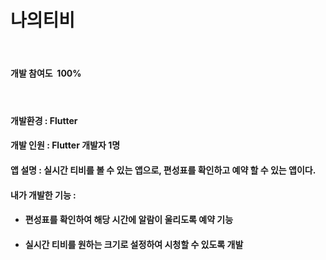 
<h1 id="file-name-id-wide" class="Heading__StyledHeading-sc-1c1dgg0-0 diwsLq" tabindex="-1">나의티비</h1>
<p>&nbsp;</p>
<h4>개발 참여도&nbsp; 100%</h4>
<h4>&nbsp;</h4>
<h4>개발환경 : Flutter</h4>
<h4>개발 인원 : Flutter 개발자 1명</h4>
<h4>앱 설명 : 실시간 티비를 볼 수 있는 앱으로, 편성표를 확인하고 예약 할 수 있는 앱이다.</h4>
<h4>내가 개발한 기능 :&nbsp;</h4>
<ul>
<li>
<h4>편성표를 확인하여 해당 시간에 알람이 울리도록 예약 기능</h4>
</li>
<li>
<h4 class="heading-element" dir="auto" tabindex="-1">실시간 티비를 원하는 크기로 설정하여 시청할 수 있도록 개발</h4>
</li>
</ul>

